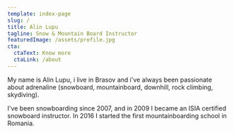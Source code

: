 ```yaml
---
template: index-page
slug: /
title: Alin Lupu
tagline: Snow & Mountain Board Instructor
featuredImage: /assets/profile.jpg
cta:
  ctaText: Know more
  ctaLink: /about
---
```

My name is Alin Lupu, i live in Brasov and i've always been passionate about adrenaline (snowboard, mountainboard, downhill, rock climbing, skydiving).  

I've been snowboarding since 2007, and in 2009 I became an ISIA certified snowboard instructor. In 2016 I started the first mountainboarding school in Romania.